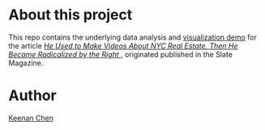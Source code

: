 # About this project
This repo contains the underlying data analysis and <a href='https://kcinbk.github.io/cash_jordan_slate/'>visualization demo</a> for the article <a href='https://slate.com/technology/2025/03/cash-jordan-youtube-nyc-real-estate-right-wing-conspiracy-theories.html'><i>He Used to Make Videos About NYC Real Estate. Then He Became Radicalized by the Right
</i></a>, originated published in the Slate Magazine.

# Author
<a href='https://kcinbk.github.io'>Keenan Chen</a>



